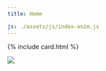 ```yaml
---
title: Home

js: ./assets/js/index-anim.js
---
```


{% include card.html %}

<div class="projects-container">
    <div class="clippath-anim">
        <div class="projects-container-item"><img src="../assets/images/gnr.jpg" class="index-image"></div>
        <div class="projects-container-item"></div>
    </div>
    <div class="clippath-anim">
        <div class="projects-container-item"></div>
        <div class="projects-container-item"></div>
    </div>
</div>
